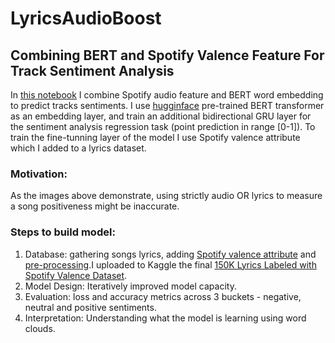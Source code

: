 # LyricsAudioBoost 
## Combining BERT and Spotify Valence Feature For Track Sentiment Analysis

In [this notebook](https://github.com/EdenBD/lyrics-sentiment/blob/master/Tracks_Sentiment_Analysis.ipynb) I combine Spotify audio feature and BERT word embedding to predict tracks sentiments. 
I use [hugginface](https://github.com/huggingface/transformers) pre-trained BERT transformer as an embedding layer, and train an additional bidirectional GRU layer for the sentiment analysis regression task (point prediction in range [0-1]). 
To train the fine-tunning layer of the model I use Spotify valence attribute which I added to a lyrics dataset. 

### Motivation:

As the images above demonstrate, using strictly audio OR lyrics to measure a song positiveness might be inaccurate. 

### Steps to build model:

 1. Database: gathering songs lyrics, adding [Spotify valence attribute](https://developer.spotify.com/documentation/web-api/reference/tracks/get-several-audio-features/) and [pre-processing](https://github.com/EdenBD/lyrics-sentiment/blob/master/Spotify_Dataset.ipynb).I uploaded to Kaggle the final [150K Lyrics Labeled with Spotify Valence Dataset](https://www.kaggle.com/edenbd/150k-lyrics-labeled-with-spotify-valence). 
 2. Model Design: Iteratively improved model capacity. 
 3. Evaluation: loss and accuracy metrics across 3 buckets - negative, neutral and positive sentiments. 
 4. Interpretation: Understanding what the model is learning using word clouds.
